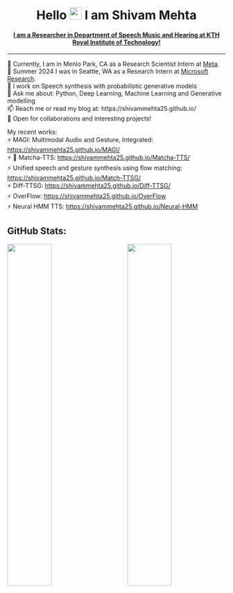 <!--
**shivammehta25/shivammehta25** is a ✨ _special_ ✨ repository because its `README.md` (this file) appears on your GitHub profile.

Here are some ideas to get you started:

- 🔭 I’m currently working on ...
- 🌱 I’m currently learning ...
- 👯 I’m looking to collaborate on ...
- 🤔 I’m looking for help with ...
- 💬 Ask me about ...
- 📫 How to reach me: ...
- 😄 Pronouns: ...
- ⚡ Fun fact: ...
-->


<h1 align="center">Hello <img src="https://media.giphy.com/media/hvRJCLFzcasrR4ia7z/giphy.gif" width="28"> I am Shivam Mehta</h1>

<h4 align="center"> <a href="https://www.kth.se/profile/smehta/">I am a Researcher in Department of Speech Music and Hearing at KTH Royal Institute of Technology! </a></h4> 
<hr>
<p>
🎯 Currently, I am in Menlo Park, CA as a Research Scientist Intern at <a href="https://ai.meta.com/research/">Meta</a>. <br/>
🎯 Summer 2024 I was in Seattle, WA as a Research Intern at <a href="https://www.microsoft.com/en-us/research/">Microsoft Research</a>. <br/>
🔭 I work on Speech synthesis with probabilistic generative models <br/> 
💬 Ask me about: Python, Deep Learning, Machine Learning and Generative modelling   <br/>
📫 Reach me or read my blog at: https://shivammehta25.github.io/ <br/>
💬 Open for collaborations and interesting projects!
</p>

My recent works: <br>
⚡ MAGI: Multimodal Audio and Gesture, Integrated: https://shivammehta25.github.io/MAGI/ <br>
⚡ 🍵 Matcha-TTS: https://shivammehta25.github.io/Matcha-TTS/ <br>
⚡ Unified speech and gesture synthesis using flow matching: https://shivammehta25.github.io/Match-TTSG/ <br>
⚡ Diff-TTSG: https://shivammehta25.github.io/Diff-TTSG/ <br>
⚡ OverFlow: https://shivammehta25.github.io/OverFlow <br>
⚡ Neural HMM TTS: https://shivammehta25.github.io/Neural-HMM <br>


## GitHub Stats:

<img  src="https://github-readme-stats.vercel.app/api?username=shivammehta25&show_icons=true&hide_border=true&theme=tokyonight" width="45%" align="right" >

<img  src="https://github-readme-streak-stats.herokuapp.com/?user=shivammehta25&hide_border=true&theme=tokyonight" width="45%" >
<br />
